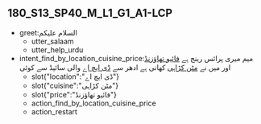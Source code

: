 ## 180_S13_SP40_M_L1_G1_A1-LCP
* greet:السلام علیکم
	- utter_salaam
	- utter_help_urdu
* intent_find_by_location_cuisine_price:میم میری پرائس رینج ہے [فائیو تھاؤزنڈ](price) اور میں نے [مٹن کڑاہی](cuisine) کھانی ہے ادھر سے [ڈی ایچ اے](location) والی سائیڈ سے  کوئی
	- slot{"location":"ڈی ایچ اے"}
	- slot{"cuisine":"مٹن کڑاہی"}
	- slot{"price":"فائیو تھاؤزنڈ"}
	- action_find_by_location_cuisine_price
	- action_restart